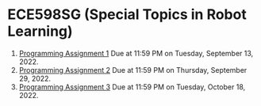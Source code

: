 # ECE598SG (Special Topics in Robot Learning)

1. [Programming Assignment 1](./MP1) Due at 11:59 PM on Tuesday, September 13, 2022.
2. [Programming Assignment 2](./MP2) Due at 11:59 PM on Thursday, September 29, 2022.
3. [Programming Assignment 3](./MP3) Due at 11:59 PM on Tuesday, October 18, 2022.